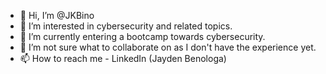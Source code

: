 - 👋 Hi, I’m @JKBino
- 👀 I’m interested in cybersecurity and related topics.
- 🌱 I’m currently entering a bootcamp towards cybersecurity.
- 💞️ I’m not sure what to collaborate on as I don't have the experience yet.
- 📫 How to reach me - LinkedIn (Jayden Benologa)

<!---
JKBino/JKBino is a ✨ special ✨ repository because its `README.md` (this file) appears on your GitHub profile.
You can click the Preview link to take a look at your changes.
--->
